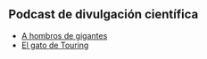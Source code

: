 ## Podcast de divulgación científica ##
* [A hombros de gigantes](http://www.rtve.es/alacarta/audios/a-hombros-de-gigantes/)
* [El gato de Touring]()
